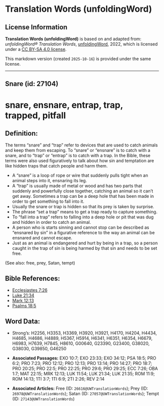 # Translation Words (unfoldingWord)

## License Information

**Translation Words (unfoldingWord)** is based on and adapted from: _unfoldingWord® Translation Words_, [unfoldingWord](https://unfoldingword.org/utw), 2022, which is licensed under a [CC BY-SA 4.0 license](https://creativecommons.org/licenses/by-sa/4.0/legalcode.en).

This markdown version (created `2025-10-16`) is provided under the same license.



--------------------------------

## Snare (id: 27104)

snare, ensnare, entrap, trap, trapped, pitfall
==============================================

Definition:
-----------

The terms “snare” and “trap” refer to devices that are used to catch animals and keep them from escaping. To “snare” or “ensnare” is to catch with a snare, and to “trap” or “entrap” is to catch with a trap. In the Bible, these terms were also used figuratively to talk about how sin and temptation are like hidden traps that catch people and harm them.

* A “snare” is a loop of rope or wire that suddenly pulls tight when an animal steps into it, ensnaring its leg.
* A “trap” is usually made of metal or wood and has two parts that suddenly and powerfully close together, catching an animal so it can’t get away. Sometimes a trap can be a deep hole that has been made in order to get something to fall into it.
* Usually the snare or trap is hidden so that its prey is taken by surprise.
* The phrase “set a trap” means to get a trap ready to capture something.
* To “fall into a trap” refers to falling into a deep hole or pit that was dug and hidden in order to catch an animal.
* A person who is starts sinning and cannot stop can be described as “ensnared by sin” in a figurative reference to the way an animal can be ensnared and cannot escape.
* Just as an animal is endangered and hurt by being in a trap, so a person caught in the trap of sin is being harmed by that sin and needs to be set free.

(See also: free, prey, Satan, tempt)

Bible References:
-----------------

* [Ecclesiastes 7:26](https://ref.ly/Eccl7:26)
* [Luke 21:34](https://ref.ly/Luke21:34)
* [Mark 12:13](https://ref.ly/Mark12:13)
* [Psalms 18:5](https://ref.ly/Ps18:5)

Word Data:
----------

* Strong’s: H2256, H3353, H3369, H3920, H3921, H4170, H4204, H4434, H4685, H4686, H4889, H5367, H5914, H6341, H6351, H6354, H6679, H6983, H7639, H7845, H8610, G00640, G23390, G23400, G38020, G38030, G39850, G46250

* **Associated Passages:** EXO 10:7; EXO 23:33; EXO 34:12; PSA 18:5; PRO 6:2; PRO 7:23; PRO 12:12; PRO 12:13; PRO 13:14; PRO 14:27; PRO 18:7; PRO 20:25; PRO 22:5; PRO 22:25; PRO 29:6; PRO 29:25; ECC 7:26; OBA 1:7; MAT 22:15; MRK 12:13; LUK 11:54; LUK 21:34; LUK 21:35; ROM 11:9; ROM 14:13; 1TI 3:7; 1TI 6:9; 2TI 2:26; REV 2:14
* **Associated Articles:** Free (ID: `26616@UWTranslationWords`); Prey (ID: `26978@UWTranslationWords`); Satan (ID: `27057@UWTranslationWords`); Tempt (ID: `27143@UWTranslationWords`)

